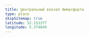 ```yaml
---
title: Центральный вокзал Амерсфорта
type: place
skipSitemap: true
latitude: 52.153377
longitude: 5.374049
---
```


